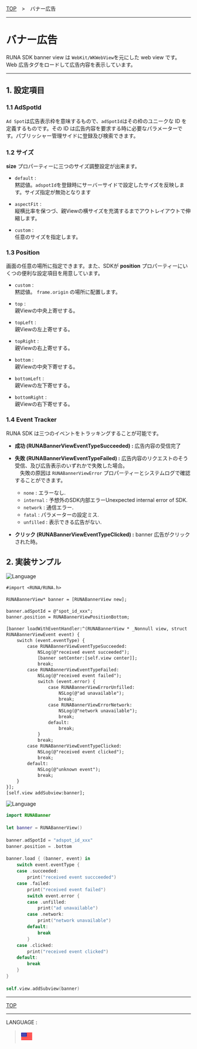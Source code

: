 [TOP](../#top)　>　バナー広告

---

# バナー広告

RUNA SDK banner view は `WebKit/WKWebView`を元にした web view です。Web 広告タグをロードして広告内容を表示しています。

---

## 1. 設定項目

### 1.1 AdSpotId

`Ad Spot`は広告表示枠を意味するもので、`adSpotId`はその枠のユニークな ID を定義するものです。その ID は広告内容を要求する時に必要なパラメーターです。パブリッシャー管理サイドに登録及び検索できます。

### 1.2 サイズ

**size** プロパーティーに三つのサイズ調整設定が出来ます。

- `default` :<br>
黙認値。`adspotId`を登録時にサーバーサイドで設定したサイズを反映します。サイズ指定が無効となります

- `aspectFit` : <br>
縦横比率を保つづ、親Viewの横サイズを充満するまでアウトレイアウトで伸縮します。

- `custom` :<br>
任意のサイズを指定します。

### 1.3 Position

画面の任意の場所に指定できます。また、SDKが **position** プロパーティーにいくつの便利な設定項目を用意しています。

- `custom` :<br>
黙認値。 `frame.origin` の場所に配置します。

- `top` :<br>
親Viewの中央上寄せする。

- `topLeft` :<br>
親Viewの左上寄せする。

- `topRight` :<br>
親Viewの右上寄せする。

- `bottom` :<br>
親Viewの中央下寄せする。

- `bottomLeft` :<br>
親Viewの左下寄せする。

- `bottomRight` :<br>
親Viewの右下寄せする。

### 1.4 Event Tracker

RUNA SDK は三つのイベントをトラッキングすることが可能です。

- **成功 (RUNABannerViewEventTypeSucceeded) :**
  広告内容の受信完了

- **失敗 (RUNABannerViewEventTypeFailed) :**
  広告内容のリクエストのそう受信、及び広告表示のいずれかで失敗した場合。<br>
　失敗の原因は `RUNABannerViewError` プロパーティーとシステムログで確認することができます。
  - `none` : エラーなし.
  - `internal` : 予想外のSDK内部エラーUnexpected internal error of SDK.
  - `network` : 通信エラー.
  - `fatal` : パラメーターの設定ミス.
  - `unfilled` : 表示できる広告がない.

- **クリック (RUNABannerViewEventTypeClicked) :**
  banner 広告がクリックされた時。

## 2. 実装サンプル

![Language](http://img.shields.io/badge/language-ObjctiveC-red.svg?style=flat)

```objc
#import <RUNA/RUNA.h>

RUNABannerView* banner = [RUNABannerView new];

banner.adSpotId = @"spot_id_xxx";
banner.position = RUNABannerViewPositionBottom;

[banner loadWithEventHandler:^(RUNABannerView * _Nonnull view, struct RUNABannerViewEvent event) {
    switch (event.eventType) {
        case RUNABannerViewEventTypeSucceeded:
            NSLog(@"received event succeeded");
            [banner setCenter:[self.view center]];
            break;
        case RUNABannerViewEventTypeFailed:
            NSLog(@"received event failed");
            switch (event.error) {
                case RUNABannerViewErrorUnfilled:
                    NSLog(@"ad unavailable");
                    break;
                case RUNABannerViewErrorNetwork:
                    NSLog(@"network unavailable");
                    break;
                default:
                    break;
            }
            break;
        case RUNABannerViewEventTypeClicked:
            NSLog(@"received event clicked");
            break;
        default:
            NSLog(@"unknown event");
            break;
    }
}];
[self.view addSubview:banner];
```

![Language](http://img.shields.io/badge/language-Swift-red.svg?style=flat)

```swift
import RUNABanner

let banner = RUNABannerView()

banner.adSpotId = "adspot_id_xxx"
banner.position = .bottom

banner.load { (banner, event) in
    switch event.eventType {
    case .succeeded:
        print("received event succceeded")
    case .failed:
        print("received event failed")
        switch event.error {
        case .unfilled:
            print("ad unavailable")
        case .network:
            print("network unavailable")
        default:
            break
        }
    case .clicked:
        print("received event clicked")
    default:
        break
    }
}

self.view.addSubview(banner)
```

---

[TOP](../#top)

---

LANGUAGE :

> [![en](/doc/lang/en.png)](/doc/bannerads/README.md)
